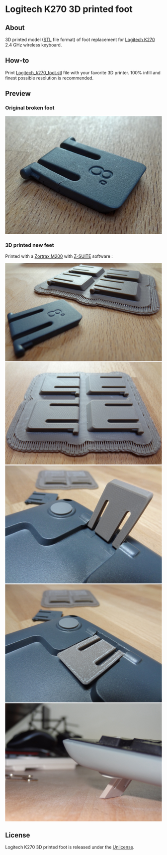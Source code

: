 # Logitech K270 3D printed foot

## About
3D printed model ([STL](https://en.wikipedia.org/wiki/STL_(file_format)) file format) of foot replacement for [Logitech K270](https://www.logitech.fr/product/wireless-keyboard-k270) 2.4 GHz wireless keyboard.

## How-to
Print [Logitech_k270_foot.stl](Logitech_k270_foot.stl) file with your favorite 3D printer. 100% infill and finest possible resolution is recommended.

## Preview

### Original broken foot
![](pictures/original-K270-broken-foot.jpg)

### 3D printed new feet
Printed with a [Zortrax M200](https://zortrax.com/printers/zortrax-m200/) with [Z-SUITE](https://support.zortrax.com/downloads/) software :

![](pictures/3D-printed-K270-foots_2.jpg)
![](pictures/3D-printed-K270-foots_1.jpg)
![](pictures/3D-printed-K270-foot_1.jpg)
![](pictures/3D-printed-K270-foot_2.jpg)
![](pictures/3D-printed-K270-foot_3.jpg)

## License
Logitech K270 3D printed foot is released under the [Unlicense](http://unlicense.org).